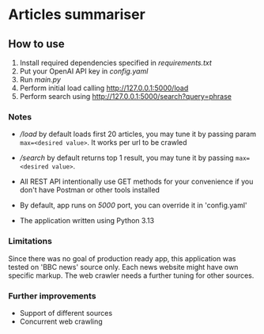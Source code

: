# Articles summariser

## How to use

1. Install required dependencies specified in *requirements.txt*
2. Put your OpenAI API key in *config.yaml*
3. Run *main.py*
4. Perform initial load calling http://127.0.0.1:5000/load
5. Perform search using http://127.0.0.1:5000/search?query=phrase

### Notes

- */load* by default loads first 20 articles, you may tune it by passing param ```max=<desired value>```.
It works per url to be crawled

- */search* by default returns top 1 result, you may tune it by passing ```max=<desired value>```.

- All REST API intentionally use GET methods for your convenience if you don't have Postman or other tools installed

- By default, app runs on *5000* port, you can override it in 'config.yaml'

- The application written using Python 3.13

### Limitations

Since there was no goal of production ready app, this application was tested on 'BBC news' source only.
Each news website might have own specific markup. The web crawler needs a further tuning for other sources.

### Further improvements

- Support of different sources
- Concurrent web crawling